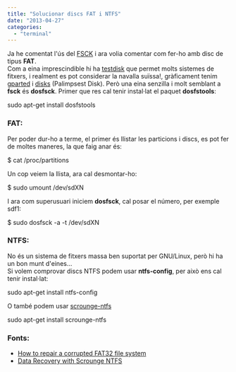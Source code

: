 ```yaml
---
title: "Solucionar discs FAT i NTFS"
date: "2013-04-27"
categories: 
  - "terminal"
---
```


Ja he comentat l'ús del [FSCK](http://croniqueslinux.wordpress.com/2013/04/27/solucionar-discs-amb-fsck/) i ara volia comentar com fer-ho amb disc de tipus **FAT**.  
Com a eina imprescindible hi ha [testdisk](http://www.cgsecurity.org/wiki/TestDisk) que permet molts sistemes de fitxers, i realment es pot considerar la navalla suïssa!, gràficament tenim [gparted](http://gparted.sourceforge.net/) i [disks](http://en.wikipedia.org/wiki/GNOME_Disks) (Palimpsest Disk). Però una eina senzilla i molt semblant a **fsck** és **dosfsck**. Primer que res cal tenir instal·lat el paquet **dosfstools**:

sudo apt-get install dosfstools

### FAT:

Per poder dur-ho a terme, el primer és llistar les particions i discs, es pot fer de moltes maneres, la que faig anar és:

$ cat /proc/partitions

Un cop veiem la llista, ara cal desmontar-ho:

$ sudo umount /dev/sdXN

I ara com superusuari iniciem **dosfsck**, cal posar el número, per exemple sdf1:

$ sudo dosfsck -a -t /dev/sdXN 

### NTFS:

No és un sistema de fitxers massa ben suportat per GNU/Linux, però hi ha un bon munt d'eines…  
Si volem comprovar discs NTFS podem usar **ntfs-config**, per això ens cal tenir instal·lat:

sudo apt-get install ntfs-config

O també podem usar [scrounge-ntfs](http://thewalter.net/stef/software/scrounge/)

sudo apt-get install scrounge-ntfs

### Fonts:

- [How to repair a corrupted FAT32 file system](http://askubuntu.com/questions/147228/how-to-repair-a-corrupted-fat32-file-system)
- [Data Recovery with Scrounge NTFS](http://martinstutenglish.wordpress.com/2009/04/18/data-recovery-with-scrounge-ntfs/)
